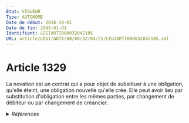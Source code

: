 ```yaml
---
État: VIGUEUR
Type: AUTONOME
Date de début: 2016-10-01
Date de fin: 2999-01-01
Identifiant: LEGIARTI000032042105
URL: article/LEGI/ARTI/00/00/32/04/21/LEGIARTI000032042105.xml
---
```


<h1>Article 1329</h1>

La novation est un contrat qui a pour objet de substituer à une obligation,
qu'elle éteint, une obligation nouvelle qu'elle crée. Elle peut avoir lieu par
substitution d'obligation entre les mêmes parties, par changement de débiteur ou
par changement de créancier.


<details>
  <summary><em>Références</em></summary>

  <h2>Articles faisant référence à l'article</h2>
  
  <ul>
    <li>
      <a href="https://legal.tricoteuses.fr//redirection/LEGIARTI000032006593?vers=git&vers=legifrance">Ordonnance n° 2016-131 du 10 février 2016 portant réforme du droit des contrats, du régime général et de la preuve des obligations - article 3 ENTIEREMENT_MODIF</a> MODIFIE source
    </li>
  </ul>
  
  <h2>Références faites par l'article</h2>
  
  <ul>
    <li>
      2999-01-01 CONCORDANCE source <a href="https://legal.tricoteuses.fr//redirection/LEGIARTI000006437299?vers=git&vers=legifrance">Code civil - article 1271 AUTONOME ABROGE, en vigueur du 1804-03-21 au 2016-10-01</a>
    </li>
    <li>
      CODIFICATION source Loi 1804-02-07
    </li>
    <li>
      2016-02-10 MODIFIE cible <a href="https://legal.tricoteuses.fr//redirection/LEGIARTI000032006593?vers=git&vers=legifrance">Ordonnance n° 2016-131 du 10 février 2016 portant réforme du droit des contrats, du régime général et de la preuve des obligations - article 3 ENTIEREMENT_MODIF</a>
    </li>
  </ul>
</details>

